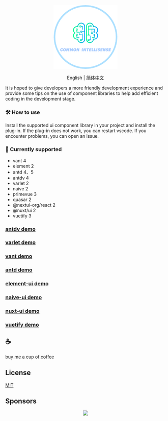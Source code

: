 <p align="center">
<img height="200" src="./assets/kv.png" alt="common-intellisense">
</p>
<p align="center"> English | <a href="./README_zh.md">简体中文</a></p>

It is hoped to give developers a more friendly development experience and provide some tips on the use of component libraries to help add efficient coding in the development stage.

### 🛠️️ How to use
Install the supported ui component library in your project and install the plug-in. If the plug-in does not work, you can restart vscode. If you encounter problems, you can open an issue.

### 🍬 Currently supported
- vant 4
- element 2
- antd 4、5
- antdv 4
- varlet 2
- naive 2
- primevue 3
- quasar 2
- @nextui-org/react 2
- @nuxt/ui 2
- vuetify 3

### [antdv demo](assets/antdv.gif)

### [varlet demo](assets/varlet.gif)

### [vant demo](assets/vant.gif)

### [antd demo](assets/antd.gif)

### [element-ui demo](assets/element.gif)

### [naive-ui demo](assets/naive.gif)

### [nuxt-ui demo](assets/nuxt.gif)

### [vuetify demo](assets/vuetify.gif)

## :coffee:

[buy me a cup of coffee](https://github.com/Simon-He95/sponsor)

## License

[MIT](./license)


## Sponsors

<p align="center">
  <a href="https://cdn.jsdelivr.net/gh/Simon-He95/sponsor@main/sponsors.svg">
    <img src="https://cdn.jsdelivr.net/gh/Simon-He95/sponsor@main/sponsors.svg"/>
  </a>
</p>
